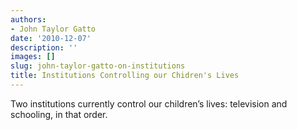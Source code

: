 ```yaml
---
authors:
- John Taylor Gatto
date: '2010-12-07'
description: ''
images: []
slug: john-taylor-gatto-on-institutions
title: Institutions Controlling our Chidren's Lives
---
```


Two institutions currently control our children’s lives: television and schooling, in that order.